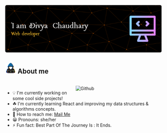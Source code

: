 <img src="Assets/github-header-image%20(4).png" width=100% height=25%/>

## <picture><img src = "https://github.com/0xAbdulKhalid/0xAbdulKhalid/raw/main/assets/mdImages/about_me.gif" width = 35px></picture> **About me**
<br>

<img width="55%" align="right" alt="Github" src="https://raw.githubusercontent.com/onimur/.github/master/.resources/git-header.svg" />

- 💡 I'm currently working on some cool side projects!
- ☘ I'm currently learning React and improving my data structures & algorithms concepts.
- 📡 How to reach me: [Mail Me](mailto:chaudharydivya193@gmail.com)
- 😀 Pronouns: she/her
- ⚡ Fun fact: Best Part Of The Journey Is : It Ends.

